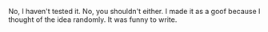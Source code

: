 No, I haven't tested it.
No, you shouldn't either.
I made it as a goof because I thought of the idea randomly. It was funny to write.
